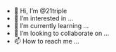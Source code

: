 - 👋 Hi, I’m @21triple
- 👀 I’m interested in ...
- 🌱 I’m currently learning ...
- 💞️ I’m looking to collaborate on ...
- 📫 How to reach me ...

<!---
21triple/21triple is a ✨ special ✨ repository because its `README.md` (this file) appears on your GitHub profile.
You can click the Preview link to take a look at your changes.
--->

